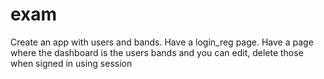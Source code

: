 # exam

Create an app with users and bands.
Have a login_reg page.
Have a page where the dashboard is the users bands and you can edit, delete those when signed in using session

